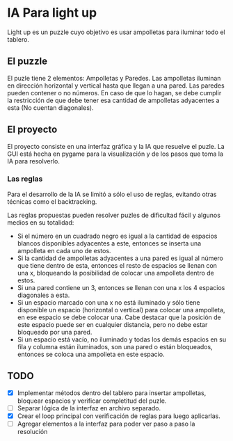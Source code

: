 # IA Para light up

Light up es un puzzle cuyo objetivo es usar ampolletas para iluminar todo el tablero.

## El puzzle

El puzle tiene 2 elementos: Ampolletas y Paredes.
Las ampolletas iluminan en dirección horizontal y vertical hasta que llegan a una pared.
Las paredes pueden contener o no números. En caso de que lo hagan, se debe cumplir la restricción de que debe tener esa cantidad de ampolletas adyacentes a esta (No cuentan diagonales).

## El proyecto

El proyecto consiste en una interfaz gráfica y la IA que resuelve el puzle.
La GUI está hecha en pygame para la visualización y de los pasos que toma la IA para resolverlo.

### Las reglas

Para el desarrollo de la IA se limitó a sólo el uso de reglas, evitando otras técnicas como el backtracking. 

Las reglas propuestas pueden resolver puzles de dificultad fácil y algunos medios en su totalidad:

- Si el número en un cuadrado negro es igual a la cantidad de espacios blancos disponibles adyacentes a este, entonces se inserta una ampolleta en cada uno de estos.
- Si la cantidad de ampolletas adyacentes a una pared es igual al número que tiene dentro de esta, entonces el resto de espacios se llenan con una x, bloqueando la posibilidad de colocar una ampolleta dentro de estos.
- Si una pared contiene un 3, entonces se llenan con una x los 4 espacios diagonales a esta.
- Si un espacio marcado con una x no está iluminado y sólo tiene disponible un espacio (horizontal o vertical) para colocar una ampolleta, en ese espacio se debe colocar una. Cabe destacar que la posición de este espacio puede ser en cualquier distancia, pero no debe estar bloqueado por una pared.
- Si un espacio está vacío, no iluminado y todas los demás espacios en su fila y columna están iluminados, son una pared o están bloqueados, entonces se coloca una ampolleta en este espacio.

## TODO

- [x] Implementar métodos dentro del tablero para insertar ampolletas, bloquear espacios y verificar completitud del puzle.
- [ ] Separar lógica de la interfaz en archivo separado.
- [x] Crear el loop principal con verificación de reglas para luego aplicarlas.
- [ ] Agregar elementos a la interfaz para poder ver paso a paso la resolución
